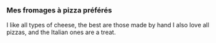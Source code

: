 ### Mes fromages à pizza préférés
I like all types of cheese, the best are those made by hand
I also love all pizzas, and the Italian ones are a treat.